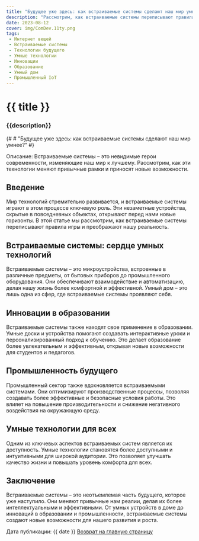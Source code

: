```yaml
---
title: "Будущее уже здесь: как встраиваемые системы сделают наш мир умнее"
description: "Рассмотрим, как встраиваемые системы переписывают правила игры и преображают нашу реальность."
date: 2023-08-12
cover: img/ComDev.11ty.png
tags:
 - Интернет вещей
 - Встраиваемые системы
 - Технологии будущего
 - Умные технологии
 - Инновации
 - Образование
 - Умный дом
 - Промышленный IoT
---
```

# {{ title }}
### {{description}}

{# # "Будущее уже здесь: как встраиваемые системы сделают наш мир умнее?" #}

Описание: Встраиваемые системы – это невидимые герои современности, изменяющие наш мир к лучшему. Рассмотрим, как эти технологии меняют привычные рамки и приносят новые возможности.



## Введение

Мир технологий стремительно развивается, и встраиваемые системы играют в этом процессе ключевую роль. Эти незаметные устройства, скрытые в повседневных объектах, открывают перед нами новые горизонты. В этой статье мы рассмотрим, как встраиваемые системы переписывают правила игры и преображают нашу реальность.

## Встраиваемые системы: сердце умных технологий

Встраиваемые системы – это микроустройства, встроенные в различные предметы, от бытовых приборов до промышленного оборудования. Они обеспечивают взаимодействие и автоматизацию, делая нашу жизнь более комфортной и эффективной. Умный дом – это лишь одна из сфер, где встраиваемые системы проявляют себя.

## Инновации в образовании

Встраиваемые системы также находят свое применение в образовании. Умные доски и устройства помогают создавать интерактивные уроки и персонализированный подход к обучению. Это делает образование более увлекательным и эффективным, открывая новые возможности для студентов и педагогов.

## Промышленность будущего

Промышленный сектор также вдохновляется встраиваемыми системами. Они оптимизируют производственные процессы, позволяя создавать более эффективные и безопасные условия работы. Это влияет на повышение производительности и снижение негативного воздействия на окружающую среду.

## Умные технологии для всех

Одним из ключевых аспектов встраиваемых систем является их доступность. Умные технологии становятся более доступными и интуитивными для широкой аудитории. Это позволяет улучшать качество жизни и повышать уровень комфорта для всех.

## Заключение

Встраиваемые системы – это неотъемлемая часть будущего, которое уже наступило. Они меняют привычные нам реалии, делая их более интеллектуальными и эффективными. От умных устройств в доме до инноваций в образовании и промышленности, встраиваемые системы создают новые возможности для нашего развития и роста.

Дата публикации: {{ date }}
[Возврат на главную страницу](/)
